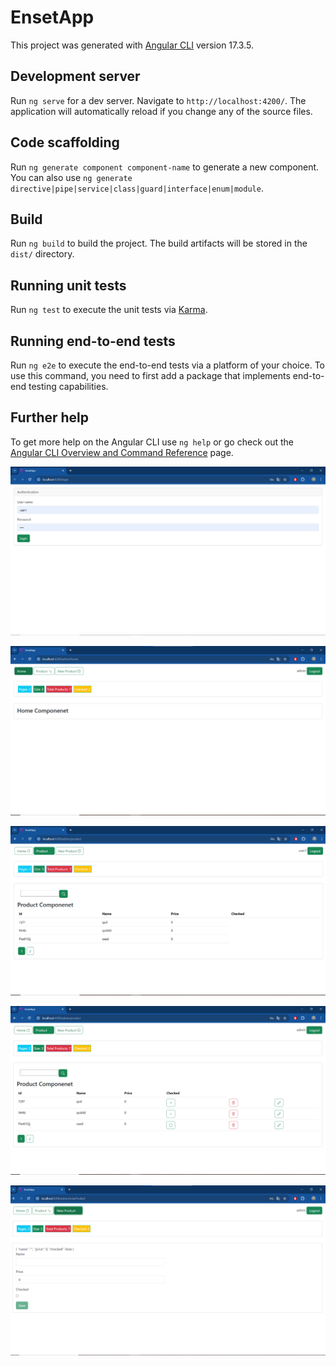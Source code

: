 # EnsetApp

This project was generated with [Angular CLI](https://github.com/angular/angular-cli) version 17.3.5.

## Development server

Run `ng serve` for a dev server. Navigate to `http://localhost:4200/`. The application will automatically reload if you change any of the source files.

## Code scaffolding

Run `ng generate component component-name` to generate a new component. You can also use `ng generate directive|pipe|service|class|guard|interface|enum|module`.

## Build

Run `ng build` to build the project. The build artifacts will be stored in the `dist/` directory.

## Running unit tests

Run `ng test` to execute the unit tests via [Karma](https://karma-runner.github.io).

## Running end-to-end tests

Run `ng e2e` to execute the end-to-end tests via a platform of your choice. To use this command, you need to first add a package that implements end-to-end testing capabilities.

## Further help

To get more help on the Angular CLI use `ng help` or go check out the [Angular CLI Overview and Command Reference](https://angular.io/cli) page.

![image](https://github.com/MitarReda/Architecture-JEE-et-Middelwares/blob/main/TP%204%20-%20Angular%20Framework/ENSET_app_ng/IMG/tp4-1.png)

![image](https://github.com/MitarReda/Architecture-JEE-et-Middelwares/blob/main/TP%204%20-%20Angular%20Framework/ENSET_app_ng/IMG/tp4-1-0.png)

![image](https://github.com/MitarReda/Architecture-JEE-et-Middelwares/blob/main/TP%204%20-%20Angular%20Framework/ENSET_app_ng/IMG/tp4-2.png)

![image](https://github.com/MitarReda/Architecture-JEE-et-Middelwares/blob/main/TP%204%20-%20Angular%20Framework/ENSET_app_ng/IMG/TP4-3.png)

![image](https://github.com/MitarReda/Architecture-JEE-et-Middelwares/blob/main/TP%204%20-%20Angular%20Framework/ENSET_app_ng/IMG/TP4-4.png)



